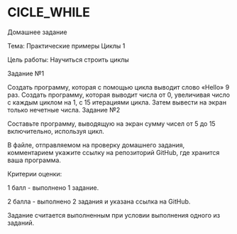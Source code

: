 # CICLE_WHILE
Домашнее задание

Тема: Практические примеры Циклы 1

Цель работы: Научиться строить циклы

Задание №1

Создать программу, которая с помощью цикла выводит слово «Hello» 9 раз.
Создать программу, которая выводит числа от 0, увеличивая число с каждым циклом на 1, с 15 итерациями цикла.
Затем вывести на экран только нечетные числа.
Задание №2

Составьте программу, выводящую на экран сумму чисел от 5 до 15 включительно, используя цикл.

В файле, отправляемом на проверку домашнего задания, комментарием укажите ссылку на репозиторий GitHub, где хранится ваша программа.

 Критерии оценки:

1 балл - выполнено 1 задание.

2 балла - выполнено 2 задания и указана ссылка на GitHub.

Задание считается выполненным при условии выполнения одного из заданий.
